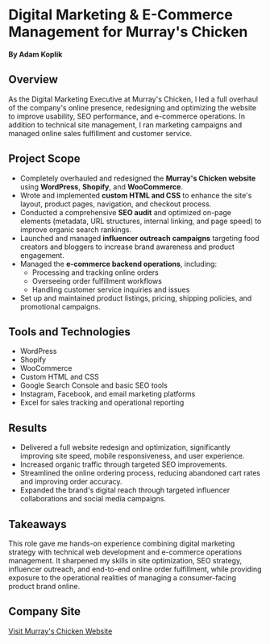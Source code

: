 # Digital Marketing & E-Commerce Management for Murray's Chicken

**By Adam Koplik**

## Overview  
As the Digital Marketing Executive at Murray's Chicken, I led a full overhaul of the company's online presence, redesigning and optimizing the website to improve usability, SEO performance, and e-commerce operations. In addition to technical site management, I ran marketing campaigns and managed online sales fulfillment and customer service.

## Project Scope  

- Completely overhauled and redesigned the **Murray's Chicken website** using **WordPress**, **Shopify**, and **WooCommerce**.
- Wrote and implemented **custom HTML and CSS** to enhance the site's layout, product pages, navigation, and checkout process.
- Conducted a comprehensive **SEO audit** and optimized on-page elements (metadata, URL structures, internal linking, and page speed) to improve organic search rankings.
- Launched and managed **influencer outreach campaigns** targeting food creators and bloggers to increase brand awareness and product engagement.
- Managed the **e-commerce backend operations**, including:
  - Processing and tracking online orders
  - Overseeing order fulfillment workflows
  - Handling customer service inquiries and issues  
- Set up and maintained product listings, pricing, shipping policies, and promotional campaigns.

## Tools and Technologies  

- WordPress  
- Shopify  
- WooCommerce  
- Custom HTML and CSS  
- Google Search Console and basic SEO tools  
- Instagram, Facebook, and email marketing platforms  
- Excel for sales tracking and operational reporting  

## Results  

- Delivered a full website redesign and optimization, significantly improving site speed, mobile responsiveness, and user experience.
- Increased organic traffic through targeted SEO improvements.
- Streamlined the online ordering process, reducing abandoned cart rates and improving order accuracy.
- Expanded the brand's digital reach through targeted influencer collaborations and social media campaigns.

## Takeaways  

This role gave me hands-on experience combining digital marketing strategy with technical web development and e-commerce operations management. It sharpened my skills in site optimization, SEO strategy, influencer outreach, and end-to-end online order fulfillment, while providing exposure to the operational realities of managing a consumer-facing product brand online.

## Company Site 
[Visit Murray's Chicken Website](https://murrayschicken.com)
